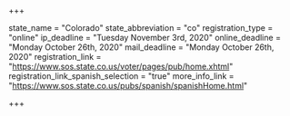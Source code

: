 +++

state_name = "Colorado"
state_abbreviation = "co"
registration_type = "online"
ip_deadline = "Tuesday November 3rd, 2020"
online_deadline = "Monday October 26th, 2020"
mail_deadline = "Monday October 26th, 2020"
registration_link = "https://www.sos.state.co.us/voter/pages/pub/home.xhtml"
registration_link_spanish_selection = "true"
more_info_link = "https://www.sos.state.co.us/pubs/spanish/spanishHome.html"

+++
